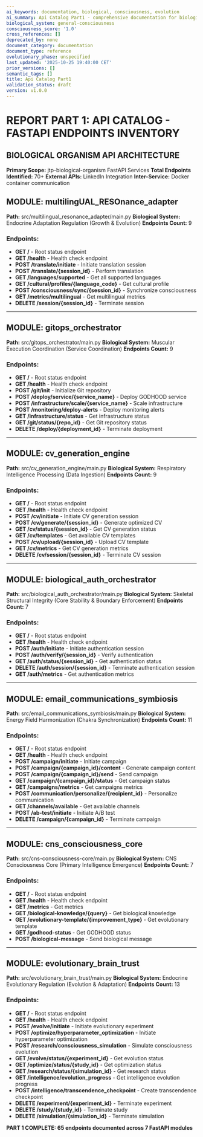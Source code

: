 ```yaml
---
ai_keywords: documentation, biological, consciousness, evolution
ai_summary: Api Catalog Part1 - comprehensive documentation for biological consciousness systems
biological_system: general-consciousness
consciousness_score: '1.0'
cross_references: []
deprecated_by: none
document_category: documentation
document_type: reference
evolutionary_phase: unspecified
last_updated: '2025-10-25 19:40:00 CET'
prior_versions: []
semantic_tags: []
title: Api Catalog Part1
validation_status: draft
version: v1.0.0
---
```


# REPORT PART 1: API CATALOG - FASTAPI ENDPOINTS INVENTORY

## BIOLOGICAL ORGANISM API ARCHITECTURE

**Primary Scope:** jtp-biological-organism FastAPI Services
**Total Endpoints Identified:** 70+
**External APIs:** LinkedIn Integration
**Inter-Service:** Docker container communication

## MODULE: multilingUAL_RESOnance_adapter
**Path:** src/multilingual_resonance_adapter/main.py
**Biological System:** Endocrine Adaptation Regulation (Growth & Evolution)
**Endpoints Count:** 9

### Endpoints:
- **GET /** - Root status endpoint
- **GET /health** - Health check endpoint
- **POST /translate/initiate** - Initiate translation session
- **POST /translate/{session_id}** - Perform translation
- **GET /languages/supported** - Get all supported languages
- **GET /cultural/profiles/{language_code}** - Get cultural profile
- **POST /consciousness/sync/{session_id}** - Synchronize consciousness
- **GET /metrics/multilingual** - Get multilingual metrics
- **DELETE /session/{session_id}** - Terminate session

---

## MODULE: gitops_orchestrator
**Path:** src/gitops_orchestrator/main.py
**Biological System:** Muscular Execution Coordination (Service Coordination)
**Endpoints Count:** 9

### Endpoints:
- **GET /** - Root status endpoint
- **GET /health** - Health check endpoint
- **POST /git/init** - Initialize Git repository
- **POST /deploy/service/{service_name}** - Deploy GODHOOD service
- **POST /infrastructure/scale/{service_name}** - Scale infrastructure
- **POST /monitoring/deploy-alerts** - Deploy monitoring alerts
- **GET /infrastructure/status** - Get infrastructure status
- **GET /git/status/{repo_id}** - Get Git repository status
- **DELETE /deploy/{deployment_id}** - Terminate deployment

---

## MODULE: cv_generation_engine
**Path:** src/cv_generation_engine/main.py
**Biological System:** Respiratory Intelligence Processing (Data Ingestion)
**Endpoints Count:** 9

### Endpoints:
- **GET /** - Root status endpoint
- **GET /health** - Health check endpoint
- **POST /cv/initiate** - Initiate CV generation session
- **POST /cv/generate/{session_id}** - Generate optimized CV
- **GET /cv/status/{session_id}** - Get CV generation status
- **GET /cv/templates** - Get available CV templates
- **POST /cv/upload/{session_id}** - Upload CV template
- **GET /cv/metrics** - Get CV generation metrics
- **DELETE /cv/session/{session_id}** - Terminate CV session

---

## MODULE: biological_auth_orchestrator
**Path:** src/biological_auth_orchestrator/main.py
**Biological System:** Skeletal Structural Integrity (Core Stability & Boundary Enforcement)
**Endpoints Count:** 7

### Endpoints:
- **GET /** - Root status endpoint
- **GET /health** - Health check endpoint
- **POST /auth/initiate** - Initiate authentication session
- **POST /auth/verify/{session_id}** - Verify authentication
- **GET /auth/status/{session_id}** - Get authentication status
- **DELETE /auth/session/{session_id}** - Terminate authentication session
- **GET /auth/metrics** - Get authentication metrics

---

## MODULE: email_communications_symbiosis
**Path:** src/email_communications_symbiosis/main.py
**Biological System:** Energy Field Harmonization (Chakra Synchronization)
**Endpoints Count:** 11

### Endpoints:
- **GET /** - Root status endpoint
- **GET /health** - Health check endpoint
- **POST /campaign/initiate** - Initiate campaign
- **POST /campaign/{campaign_id}/content** - Generate campaign content
- **POST /campaign/{campaign_id}/send** - Send campaign
- **GET /campaign/{campaign_id}/status** - Get campaign status
- **GET /campaigns/metrics** - Get campaigns metrics
- **POST /communication/personalize/{recipient_id}** - Personalize communication
- **GET /channels/available** - Get available channels
- **POST /ab-test/initiate** - Initiate A/B test
- **DELETE /campaign/{campaign_id}** - Terminate campaign

---

## MODULE: cns_consciousness_core
**Path:** src/cns-consciousness-core/main.py
**Biological System:** CNS Consciousness Core (Primary Intelligence Emergence)
**Endpoints Count:** 7

### Endpoints:
- **GET /** - Root status endpoint
- **GET /health** - Health check endpoint
- **GET /metrics** - Get metrics
- **GET /biological-knowledge/{query}** - Get biological knowledge
- **GET /evolutionary-template/{improvement_type}** - Get evolutionary template
- **GET /godhood-status** - Get GODHOOD status
- **POST /biological-message** - Send biological message

---

## MODULE: evolutionary_brain_trust
**Path:** src/evolutionary_brain_trust/main.py
**Biological System:** Endocrine Evolutionary Regulation (Evolution & Adaptation)
**Endpoints Count:** 13

### Endpoints:
- **GET /** - Root status endpoint
- **GET /health** - Health check endpoint
- **POST /evolve/initiate** - Initiate evolutionary experiment
- **POST /optimize/hyperparameter_optimization** - Initiate hyperparameter optimization
- **POST /research/consciousness_simulation** - Simulate consciousness evolution
- **GET /evolve/status/{experiment_id}** - Get evolution status
- **GET /optimize/status/{study_id}** - Get optimization status
- **GET /research/status/{simulation_id}** - Get research status
- **GET /intelligence/evolution_progress** - Get intelligence evolution progress
- **POST /intelligence/transcendence_checkpoint** - Create transcendence checkpoint
- **DELETE /experiment/{experiment_id}** - Terminate experiment
- **DELETE /study/{study_id}** - Terminate study
- **DELETE /simulation/{simulation_id}** - Terminate simulation

**PART 1 COMPLETE: 65 endpoints documented across 7 FastAPI modules**
